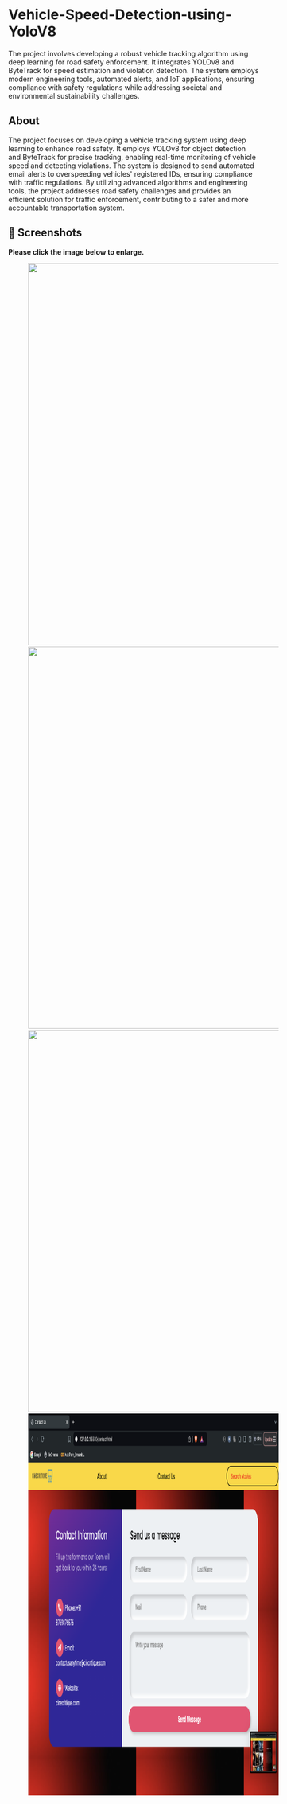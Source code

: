# Vehicle-Speed-Detection-using-YoloV8
The project involves developing a robust vehicle tracking algorithm using deep learning for road safety enforcement. It integrates YOLOv8 and ByteTrack for speed estimation and violation detection. The system employs modern engineering tools, automated alerts, and IoT applications, ensuring compliance with safety regulations while addressing societal and environmental sustainability challenges.

## About
The project focuses on developing a vehicle tracking system using deep learning to enhance road safety. It employs YOLOv8 for object detection and ByteTrack for precise tracking, enabling real-time monitoring of vehicle speed and detecting violations. The system is designed to send automated email alerts to overspeeding vehicles' registered IDs, ensuring compliance with traffic regulations. By utilizing advanced algorithms and engineering tools, the project addresses road safety challenges and provides an efficient solution for traffic enforcement, contributing to a safer and more accountable transportation system.

## 📸 Screenshots

**Please click the image below to enlarge.**

<img src="https://github.com/xdhruv27/CineCritique/blob/main/homepage.png" height="768" width="1024" hspace="40">
<br>
<img src="https://github.com/xdhruv27/CineCritique/blob/main/searchbar.png" height="768" width="1024" hspace="40">
<br>
<img src="https://github.com/xdhruv27/CineCritique/blob/main/aboutpage.png" height="768" width="1024" hspace="40">
<br>
<img src="https://github.com/xdhruv27/CineCritique/blob/main/contactpage.png" height="768" width="1024" hspace="40">
